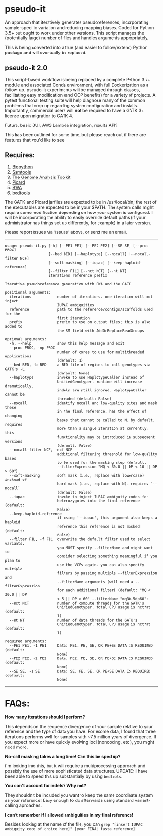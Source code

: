 # pseudo-it
An approach that iteratively generates pseudoreferences, incorporating sample-specific variation and reducing mapping biases. Coded for Python 3.5+ but ought to work under other versions. This script manages the (potentially large) number of files and handles arguments appropriately.

This is being converted into a true (and easier to follow/extend) Python package and will eventually be replaced.

## pseudo-it 2.0
This script-based workflow is being replaced by a complete Python 3.7+ module and associated Conda environment, with full Dockerization as a follow-up. pseudo-it experiments will be managed through classes, facilitating easy modification (and OOP benefits) for a variety of projects. A pytest functional testing suite will help diagnose many of the common problems that crop up regarding system configuration and installs. Importantly, commercial users will **not** be required to have a GATK 3+ license upon migration to GATK 4.

Future: basic GUI, AWS Lambda integration, results API?

This has been outlined for some time, but please reach out if there are features that you'd like to see.

## Requires: 

1. [Biopython][1]
2. [Samtools][2]
3. [The Genome Analysis Toolkit][3]
4. [Picard][4]
5. [BWA][5]
6. [bedtools][6]

The GATK and Picard jarfiles are expected to be in /usr/local/bin; the rest of the executables are expected to be in your $PATH. The system calls might require some modification depending on how your system is configured. I will be incorporating the ability to easily override default paths (if your administrator has things set up differently, for example) in a later version.

Please report issues via 'Issues' above, or send me an email.

***
```
usage: pseudo-it.py [-h] [--PE1 PE1] [--PE2 PE2] [--SE SE] [--proc PROC]
                    [--bed BED] [--haplotype] [--nocall] [--nocall-filter NCF]
                    [--soft-masking] [--iupac] [--keep-haploid-reference]
                    [--filter FIL] [--nct NCT] [--nt NT]
                    iterations reference prefix

Iterative pseudoreference generation with BWA and the GATK

positional arguments:
  iterations            number of iterations. one iteration will not inject
                        IUPAC ambiguities
  reference             path to the reference/contigs/scaffolds used for the
                        first iteration
  prefix                prefix to use on output files; this is also added to
                        the SM field with AddOrReplaceReadGroups

optional arguments:
  -h, --help            show this help message and exit
  --proc PROC, -np PROC
                        number of cores to use for multithreaded applications
                        (default: 1)
  --bed BED, -b BED     a BED file of regions to call genotypes via GATK's -L
                        (default: None)
  --haplotype           invoke to use HaplotypeCaller instead of
                        UnifiedGenotyper. runtime will increase dramatically.
                        indels are still ignored. HaplotypeCaller cannot be
                        threaded (default: False)
  --nocall              identify nocall and low-quality sites and mask these
                        in the final reference. has the effect of changing
                        bases that cannot be called to N, by default. requires
                        more than a single iteration at currently; this
                        functionality may be introduced in subsequent versions
                        (default: False)
  --nocall-filter NCF, -ncf NCF
                        additional filtering threshold for low-quality bases
                        to be used for the masking step (default:
                        --filterExpression "MQ < 30.0 || DP < 10 || DP > 60")
  --soft-masking        soft mask (i.e., replace with lowercase) instead of
                        hard mask (i.e., replace with N). requires `--nocall`
                        (default: False)
  --iupac               invoke to inject IUPAC ambiguity codes for
                        heterozygotes into the final reference (default:
                        False)
  --keep-haploid-reference
                        if using '--iupac', this argument also keeps a haploid
                        reference this reference is not masked (default:
                        False)
  --filter FIL, -f FIL  overwrite the default filter used to select variants.
                        you MUST specify --filterName and might want to
                        consider selecting something meaningful if you plan to
                        use the VCFs again. you can also specify multiple
                        filters by passing multiple --filterExpression and
                        --filterName arguments (will need a --filterExpression
                        for each additional filter) (default: "MQ < 30.0 || DP
                        < 5 || DP > 60" --filterName "mq30-5dp60")
  --nct NCT             number of compute threads for the GATK's
                        UnifiedGenotyper. total CPU usage is nct*nt (default:
                        1)
  --nt NT               number of data threads for the GATK's
                        UnifiedGenotyper. total CPU usage is nct*nt (default:
                        1)

required arguments:
  --PE1 PE1, -1 PE1     Data: PE1. PE, SE, OR PE+SE DATA IS REQUIRED (default:
                        None)
  --PE2 PE2, -2 PE2     Data: PE2. PE, SE, OR PE+SE DATA IS REQUIRED (default:
                        None)
  --SE SE, -s SE        Data: SE. PE, SE, OR PE+SE DATA IS REQUIRED (default:
                        None)
```
***
# FAQs:


**How many iterations should I perform?**

This depends on the sequence divergence of your sample relative to your reference and the type of data you have. For exome data, I found that three iterations performs well for samples with ~7.5 million years of divergence. If you expect more or have quickly evolving loci (noncoding, etc.), you might need more.


**No-call masking takes a long time! Can this be sped up?**

I'm looking into this, but it will require a multiprocessing approach and possibly the use of more sophisticated data structures. UPDATE: I have been able to speed this up substantially by using ```bedtools```.


**You don't account for indels? Why not?**

They shouldn't be included you want to keep the same coordinate system as your reference! Easy enough to do afterwards using standard variant-calling aproaches.

**I can't remember if I allowed ambiguities in my final reference!**

Besides looking at the name of the file, you can
```grep "[insert IUPAC ambiguity code of choice here]" [your FINAL fasta reference]```

[1]:http://biopython.org/wiki/Biopython
[2]:http://www.htslib.org
[3]:http://www.broadinstitute.org/gatk/
[4]:http://broadinstitute.github.io/picard/
[5]:http://bio-bwa.sourceforge.net
[6]:http://bedtools.readthedocs.io/en/latest/
